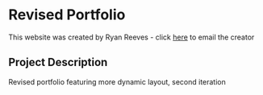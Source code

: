# Revised Portfolio
This website was created by Ryan Reeves - click [here](mailto:ryan_reeves@live.com) to email the creator


## Project Description
Revised portfolio featuring more dynamic layout, second iteration